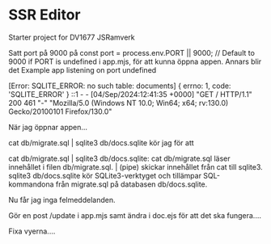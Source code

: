# SSR Editor

Starter project for DV1677 JSRamverk

Satt port på 9000 på  const port = process.env.PORT || 9000; // Default to 9000 if PORT is undefined i app.mjs, för att kunna öppna appen. Annars blir det Example app listening on port undefined

[Error: SQLITE_ERROR: no such table: documents] {
  errno: 1,
  code: 'SQLITE_ERROR'
}
::1 - - [04/Sep/2024:12:41:35 +0000] "GET / HTTP/1.1" 200 461 "-" "Mozilla/5.0 (Windows NT 10.0; Win64; x64; rv:130.0) Gecko/20100101 Firefox/130.0"

När jag öppnar appen...


cat db/migrate.sql | sqlite3 db/docs.sqlite kör jag för att

cat db/migrate.sql | sqlite3 db/docs.sqlite:
cat db/migrate.sql läser innehållet i filen db/migrate.sql.
| (pipe) skickar innehållet från cat till sqlite3.
sqlite3 db/docs.sqlite kör SQLite3-verktyget och tillämpar SQL-kommandona från migrate.sql på databasen db/docs.sqlite.

Nu får jag inga felmeddelanden.

Gör en post /update i app.mjs samt ändra i doc.ejs för att det ska fungera....

Fixa vyerna....